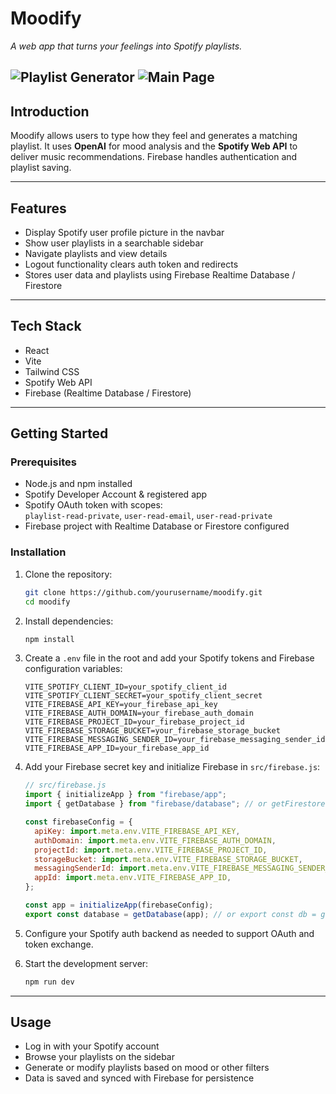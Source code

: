 #  Moodify

*A web app that turns your feelings into Spotify playlists.*

![Playlist Generator](https://i.imgur.com/me3MXR6.png)
![Main Page](https://i.imgur.com/DUz7Jbo.png)
---

##  Introduction

Moodify allows users to type how they feel and generates a matching playlist. It uses **OpenAI** for mood analysis and the **Spotify Web API** to deliver music recommendations. Firebase handles authentication and playlist saving.

---

## Features

- Display Spotify user profile picture in the navbar
- Show user playlists in a searchable sidebar
- Navigate playlists and view details
- Logout functionality clears auth token and redirects
- Stores user data and playlists using Firebase Realtime Database / Firestore

---

## Tech Stack

- React
- Vite
- Tailwind CSS
- Spotify Web API
- Firebase (Realtime Database / Firestore)

---

## Getting Started

### Prerequisites

- Node.js and npm installed
- Spotify Developer Account & registered app
- Spotify OAuth token with scopes:  
  `playlist-read-private`, `user-read-email`, `user-read-private`
- Firebase project with Realtime Database or Firestore configured

### Installation

1. Clone the repository:

    ```bash
    git clone https://github.com/yourusername/moodify.git
    cd moodify
    ```

2. Install dependencies:

    ```bash
    npm install
    ```

3. Create a `.env` file in the root and add your Spotify tokens and Firebase configuration variables:

    ```
    VITE_SPOTIFY_CLIENT_ID=your_spotify_client_id
    VITE_SPOTIFY_CLIENT_SECRET=your_spotify_client_secret
    VITE_FIREBASE_API_KEY=your_firebase_api_key
    VITE_FIREBASE_AUTH_DOMAIN=your_firebase_auth_domain
    VITE_FIREBASE_PROJECT_ID=your_firebase_project_id
    VITE_FIREBASE_STORAGE_BUCKET=your_firebase_storage_bucket
    VITE_FIREBASE_MESSAGING_SENDER_ID=your_firebase_messaging_sender_id
    VITE_FIREBASE_APP_ID=your_firebase_app_id
    ```

4. Add your Firebase secret key and initialize Firebase in `src/firebase.js`:

    ```js
    // src/firebase.js
    import { initializeApp } from "firebase/app";
    import { getDatabase } from "firebase/database"; // or getFirestore from "firebase/firestore";

    const firebaseConfig = {
      apiKey: import.meta.env.VITE_FIREBASE_API_KEY,
      authDomain: import.meta.env.VITE_FIREBASE_AUTH_DOMAIN,
      projectId: import.meta.env.VITE_FIREBASE_PROJECT_ID,
      storageBucket: import.meta.env.VITE_FIREBASE_STORAGE_BUCKET,
      messagingSenderId: import.meta.env.VITE_FIREBASE_MESSAGING_SENDER_ID,
      appId: import.meta.env.VITE_FIREBASE_APP_ID,
    };

    const app = initializeApp(firebaseConfig);
    export const database = getDatabase(app); // or export const db = getFirestore(app);
    ```

5. Configure your Spotify auth backend as needed to support OAuth and token exchange.

6. Start the development server:

    ```bash
    npm run dev
    ```

---

## Usage

- Log in with your Spotify account
- Browse your playlists on the sidebar
- Generate or modify playlists based on mood or other filters
- Data is saved and synced with Firebase for persistence
